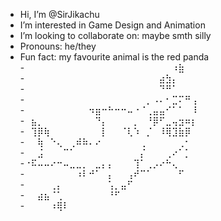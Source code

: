 -  Hi, I’m @SirJikachu
-  I’m interested in Game Design and Animation
-  I’m looking to collaborate on: maybe smth silly
-  Pronouns: he/they
-  Fun fact: my favourite animal is the red panda 
-⠀⠀⠀⠀⠀⠀⠀⠀⠀⠀⠀⠀⠀⠀⠀⠀⠀⠀⠀⠀⠀⠀⠀⠰⣷⠀⠀
-⠀⠀⠀⠀⠀⠀⠀⠀⠀⠀⠀⠀⠀⠀⠀⠀⠀⠀⠀⠀⠀⣴⣳⡄⠀⠀⠀
-⠀⠀⠀⠀⠀⠀⠀⠀⠀⠀⠀⠀⠀⠀⠀⠀⠀⠀⠀⠀⠀⠙⠛⠁⠀⠀⠀
-⠀⠀⠀⠀⠀⠀⠀⠀⠀⠀⠀⠀⠀⠀⠀⠀⠀⠀⠀⡀⠠⠄⠂⣉⠍⠛⢠
-⠀⠀⠀⠀⠀⠀⠀⠀⠀⠀⠲⣶⠒⠓⠒⠒⠤⠐⠈⢀⣤⣤⠊⠁⠁⠀⠸
-⠀⣦⡀⠀⠀⠀⠀⠀⠀⠀⠀⠙⡄⠀⠀⠀⠀⡀⠀⠘⡿⠋⣀⢤⣲⠶⡆
-⠀⢹⡿⢷⠀⠀⠀⠀⠀⠀⠀⠀⡇⠀⠀⠈⢇⠱⠀⡈⠀⠸⢿⣹⣷⡿⠀
-⠀⠀⢷⠀⠑⢄⠀⢀⠾⠷⠄⠔⠀⠀⠀⠀⠀⠀⢀⠀⠀⠀⠀⠀⢀⠂⠀
-⠀⠀⣨⠀⠀⠀⠉⠁⠀⠀⠀⠀⠀⠀⠀⠀⠀⠀⡌⠀⠀⠀⢀⠔⠁⡁⠀
-⠐⠯⠤⠤⠔⠒⠤⣀⣀⡀⠀⣀⡄⡄⠀⠀⠀⢹⠁⢀⡠⠔⠓⢄⠀⠀⠀
-⠀⠀⠀⠀⠀⠀⠀⠀⠰⠇⠚⠁⠀⡄⠀⠀⢠⠞⠉⠁⠀⠀⠀⠀⠋⠀⠀
-⠀⠀⠀⠀⢀⡄⠀⠀⠀⠀⠀⠀⠀⢡⡀⣤⠋⠀⠀⠀⠀⠀⠀⠀⠀⠀⠀
-⠀⠀⣴⣦⠈⢁⠀⠀⠀⠀⠀⠀⠀⠘⠋⠀⠀⠀⠀⠀⠀⠀⠀⠀⠀⠀⠀
-⠀⠀⠀⠀⠰⢿⠇⠀⠀⠀⠀⠀⠀⠀⠀⠀⠀⠀⠀⠀⠀⠀⠀⠀⠀⠀
